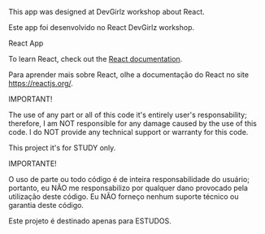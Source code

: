 This app was designed at DevGirlz workshop about React.

Este app foi desenvolvido no React DevGirlz workshop.
 
React App

To learn React, check out the [React documentation](https://reactjs.org/).

Para aprender mais sobre React, olhe a documentação do React no site https://reactjs.org/.

IMPORTANT!

The use of any part or all of this code it's entirely user's responsability; therefore, I am NOT responsible for any damage caused by the use of this code. I do NOT provide any technical support or warranty for this code.

This project it's for STUDY only. 

IMPORTANTE!

O uso de parte ou todo código é de inteira responsabilidade do usuário; portanto, eu NÃO me responsabilizo por qualquer dano provocado pela utilização deste código. Eu NÃO forneço nenhum suporte técnico ou garantia deste código.

Este projeto é destinado apenas para ESTUDOS. 


